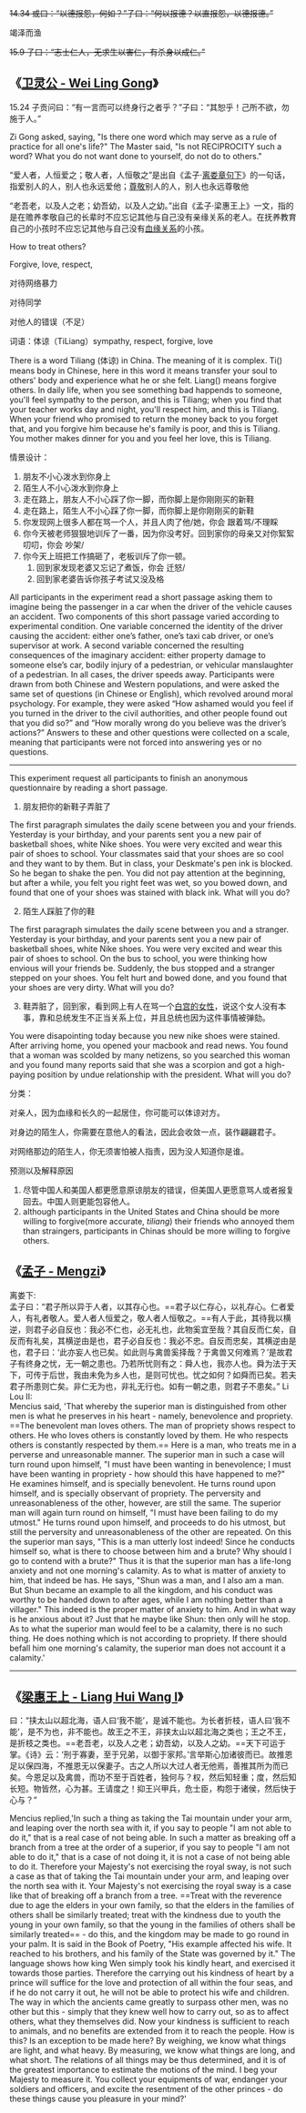 ~~14.34 或曰：“以德报怨，何如？”子曰：“何以报德？以直报怨，以德报德。”~~

竭泽而渔

~~15.9 子曰：“志士仁人，无求生以害仁，有杀身以成仁。”~~

## 《[卫灵公 - Wei Ling Gong](https://ctext.org/analects/wei-ling-gong/ens?searchu=%E6%9C%89%E4%B8%80%E8%A8%80%E8%80%8C%E5%8F%AF%E4%BB%A5%E7%BB%88%E8%BA%AB%E8%A1%8C%E4%B9%8B%E8%80%85%E4%B9%8E&searchmode=showall#result)》

15.24 子贡问曰：“有一言而可以终身行之者乎？”子曰：“其恕乎！己所不欲，勿施于人。”

Zi Gong asked, saying, "Is there one word which may serve as a rule of practice for all one's life?" The Master said, "Is not RECIPROCITY such a word? What you do not want done to yourself, do not do to others."

“爱人者，人恒爱之；敬人者，人恒敬之”是出自《孟子·[离娄章句下](https://baike.baidu.com/item/%E7%A6%BB%E5%A8%84%E7%AB%A0%E5%8F%A5%E4%B8%8B)》的一句话，指爱别人的人，别人也永远爱他；[尊敬](https://baike.baidu.com/item/%E5%B0%8A%E6%95%AC)别人的人，别人也永远尊敬他

“老吾老，以及人之老；幼吾幼，以及人之幼。”出自《孟子·梁惠王上》一文，指的是在赡养孝敬自己的长辈时不应忘记其他与自己没有亲缘关系的老人。在抚养教育自己的小孩时不应忘记其他与自己没有[血缘关系](https://baike.baidu.com/item/%E8%A1%80%E7%BC%98%E5%85%B3%E7%B3%BB/6705426)的小孩。



How to treat others?

Forgive, love, respect, 

对待网络暴力

对待同学

对他人的错误（不足）



词语：体谅（TiLiang）sympathy, respect, forgive, love

There is a word Tiliang (体谅) in China. The meaning of it is complex. Ti() means body in Chinese, here in this word it means transfer your soul to others' body and experience what he or she felt. Liang() means forgive others. In daily life, when you see something bad happends to someone, you'll feel sympathy to the person, and this is Tiliang; when you find that your teacher works day and night, you'll respect him, and this is Tiliang. When your friend who promised to return the money back to you forget that, and you forgive him because he's family is poor, and this is Tiliang. You mother makes dinner for you and you feel her love, this is Tiliang. 

情景设计：

1. 朋友不小心泼水到你身上
2. 陌生人不小心泼水到你身上
3. 走在路上，朋友人不小心踩了你一脚，而你脚上是你刚刚买的新鞋
4. 走在路上，陌生人不小心踩了你一脚，而你脚上是你刚刚买的新鞋
5. 你发现网上很多人都在骂一个人，并且人肉了他/她，你会 跟着骂/不理睬
6. 你今天被老师狠狠地训斥了一番，因为你没考好。回到家你的母亲又对你絮絮叨叨，你会 吵架/
7. 你今天上班把工作搞砸了，老板训斥了你一顿。
   1. 回到家发现老婆又忘记了煮饭，你会 迁怒/
   2. 回到家老婆告诉你孩子考试又没及格

All participants in the experiment read a short passage asking them to imagine being the passenger in a car when the driver of the vehicle causes an accident. Two components of this short passage varied according to experimental condition. One variable concerned the identity of the driver causing the accident: either one’s father, one’s taxi cab driver, or one’s supervisor at work. A second variable concerned the resulting consequences of the imaginary accident: either property damage to someone else’s car, bodily injury of a pedestrian, or vehicular manslaughter of a pedestrian. In all cases, the driver speeds away. Participants were drawn from both Chinese and Western populations, and were asked the same set of questions (in Chinese or English), which revolved around moral psychology. For example, they were asked “How ashamed would you feel if you turned in the driver to the civil authorities, and other people found out that you did so?” and “How morally wrong do you believe was the driver’s actions?” Answers to these and other questions were collected on a scale, meaning that participants were not forced into answering yes or no questions.

---

This experiment request all participants to finish an anonymous questionnaire by reading a short passage. 

1. 朋友把你的新鞋子弄脏了

The first paragraph simulates the daily scene between you and your friends. Yesterday is your birthday, and your parents sent you a new pair of basketball shoes, white Nike shoes. You were very excited and wear this pair of shoes to school. Your classmates said that your shoes are so cool and they want to by them. But in class, your Deskmate's pen ink is blocked. So he began to shake the pen. You did not pay attention at the beginning, but after a while, you felt you right feet was wet, so you bowed down, and found that one of your shoes was stained with black ink. What will you do? 

2. 陌生人踩脏了你的鞋

The first paragraph simulates the daily scene between you and a stranger. Yesterday is your birthday, and your parents sent you a new pair of basketball shoes, white Nike shoes. You were very excited and wear this pair of shoes to school. On the bus to school, you were thinking how envious will your friends be. Suddenly, the bus stopped and a stranger stepped on your shoes. You felt hurt and bowed done, and you found that your shoes are very dirty. What will you do? 

3. 鞋弄脏了，回到家，看到网上有人在骂一个[白宫的女性](https://www.huxiu.com/article/260811.html)，说这个女人没有本事，靠和总统发生不正当关系上位，并且总统也因为这件事情被弹劾。

You were disapointing today because you new nike shoes were stained. After arriving home, you opened your macbook and read news. You found that a woman was scolded by many netizens, so you searched this woman and you found many reports said that she was a scorpion and got a high-paying position by undue relationship with the president. What will you do? 

分类：

对亲人，因为血缘和长久的一起居住，你可能可以体谅对方。

对身边的陌生人，你需要在意他人的看法，因此会收敛一点，装作翩翩君子。

对网络那边的陌生人，你无须害怕被人指责，因为没人知道你是谁。



预测以及解释原因

1. 尽管中国人和美国人都更愿意原谅朋友的错误，但美国人更愿意骂人或者报复回去。中国人则更能包容他人。
2. although participants in the United States and China should be more willing to forgive(more accurate, *tiliang*) their friends who annoyed them than straingers, participants in Chinas should be more willing to forgive others.

## 《[孟子 - Mengzi](https://ctext.org/mengzi/ens)》

离娄下:	
孟子曰：“君子所以异于人者，以其存心也。==君子以仁存心，以礼存心。仁者爱人，有礼者敬人。爱人者人恒爱之，敬人者人恒敬之。==有人于此，其待我以横逆，则君子必自反也：我必不仁也，必无礼也，此物奚宜至哉？其自反而仁矣，自反而有礼矣，其横逆由是也，君子必自反也：我必不忠。自反而忠矣，其横逆由是也，君子曰：‘此亦妄人也已矣。如此则与禽兽奚择哉？于禽兽又何难焉？’是故君子有终身之忧，无一朝之患也。乃若所忧则有之：舜人也，我亦人也。舜为法于天下，可传于后世，我由未免为乡人也，是则可忧也。忧之如何？如舜而已矣。若夫君子所患则亡矣。非仁无为也，非礼无行也。如有一朝之患，则君子不患矣。”
Li Lou II:	
Mencius said, 'That whereby the superior man is distinguished from other men is what he preserves in his heart - namely, benevolence and propriety. ==The benevolent man loves others. The man of propriety shows respect to others. He who loves others is constantly loved by them. He who respects others is constantly respected by them.== Here is a man, who treats me in a perverse and unreasonable manner. The superior man in such a case will turn round upon himself, "I must have been wanting in benevolence; I must have been wanting in propriety - how should this have happened to me?" He examines himself, and is specially benevolent. He turns round upon himself, and is specially observant of propriety. The perversity and unreasonableness of the other, however, are still the same. The superior man will again turn round on himself, "I must have been failing to do my utmost." He turns round upon himself, and proceeds to do his utmost, but still the perversity and unreasonableness of the other are repeated. On this the superior man says, "This is a man utterly lost indeed! Since he conducts himself so, what is there to choose between him and a brute? Why should I go to contend with a brute?" Thus it is that the superior man has a life-long anxiety and not one morning's calamity. As to what is matter of anxiety to him, that indeed be has. He says, "Shun was a man, and I also am a man. But Shun became an example to all the kingdom, and his conduct was worthy to be handed down to after ages, while I am nothing better than a villager." This indeed is the proper matter of anxiety to him. And in what way is he anxious about it? Just that he maybe like Shun: then only will he stop. As to what the superior man would feel to be a calamity, there is no such thing. He does nothing which is not according to propriety. If there should befall him one morning's calamity, the superior man does not account it a calamity.'

---

## 《[梁惠王上 - Liang Hui Wang I](https://ctext.org/mengzi/liang-hui-wang-i/ens?searchu=%E8%80%81%E5%90%BE%E8%80%81%EF%BC%8C%E4%BB%A5%E5%8F%8A%E4%BA%BA%E4%B9%8B%E8%80%81%EF%BC%9B%E5%B9%BC%E5%90%BE%E5%B9%BC%EF%BC%8C%E4%BB%A5%E5%8F%8A%E4%BA%BA%E4%B9%8B%E5%B9%BC&searchmode=showall#result)》

曰：“挟太山以超北海，语人曰‘我不能’，是诚不能也。为长者折枝，语人曰‘我不能’，是不为也，非不能也。故王之不王，非挟太山以超北海之类也；王之不王，是折枝之类也。==老吾老，以及人之老；幼吾幼，以及人之幼。==天下可运于掌。《诗》云：‘刑于寡妻，至于兄弟，以御于家邦。’言举斯心加诸彼而已。故推恩足以保四海，不推恩无以保妻子。古之人所以大过人者无他焉，善推其所为而已矣。今恩足以及禽兽，而功不至于百姓者，独何与？权，然后知轻重；度，然后知长短。物皆然，心为甚。王请度之！抑王兴甲兵，危士臣，构怨于诸侯，然后快于心与？”

Mencius replied,'In such a thing as taking the Tai mountain under your arm, and leaping over the north sea with it, if you say to people "I am not able to do it," that is a real case of not being able. In such a matter as breaking off a branch from a tree at the order of a superior, if you say to people "I am not able to do it," that is a case of not doing it, it is not a case of not being able to do it. Therefore your Majesty's not exercising the royal sway, is not such a case as that of taking the Tai mountain under your arm, and leaping over the north sea with it. Your Majesty's not exercising the royal sway is a case like that of breaking off a branch from a tree. ==Treat with the reverence due to age the elders in your own family, so that the elders in the families of others shall be similarly treated; treat with the kindness due to youth the young in your own family, so that the young in the families of others shall be similarly treated== - do this, and the kingdom may be made to go round in your palm. It is said in the Book of Poetry, "His example affected his wife. It reached to his brothers, and his family of the State was governed by it." The language shows how king Wen simply took his kindly heart, and exercised it towards those parties. Therefore the carrying out his kindness of heart by a prince will suffice for the love and protection of all within the four seas, and if he do not carry it out, he will not be able to protect his wife and children. The way in which the ancients came greatly to surpass other men, was no other but this - simply that they knew well how to carry out, so as to affect others, what they themselves did. Now your kindness is sufficient to reach to animals, and no benefits are extended from it to reach the people. How is this? Is an exception to be made here? By weighing, we know what things are light, and what heavy. By measuring, we know what things are long, and what short. The relations of all things may be thus determined, and it is of the greatest importance to estimate the motions of the mind. I beg your Majesty to measure it. You collect your equipments of war, endanger your soldiers and officers, and excite the resentment of the other princes - do these things cause you pleasure in your mind?'